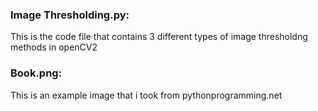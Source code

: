 ### Image Thresholding.py:
This is the code file that contains 3 different types of image thresholdng methods in openCV2

### Book.png:
This is an example image that i took from pythonprogramming.net

